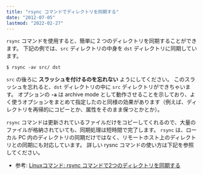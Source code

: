 ```yaml
---
title: "rsync コマンドでディレクトリを同期する"
date: "2012-07-05"
lastmod: "2022-02-27"
---
```


`rsync` コマンドを使用すると、簡単に 2 つのディレクトリを同期することができます。
下記の例では、`src` ディレクトリの中身を `dst` ディレクトリに同期しています。

```
$ rsync -av src/ dst
```

`src` の後ろに __スラッシュを付けるのを忘れない__ ようにしてください。
このスラッシュを忘れると、`dst` ディレクトリの中に `src` ディレクトリができちゃいます。
オプションの __`-a`__ は archive mode として動作させることを示しており、よく使うオプションをまとめて指定したのと同様の効果があります（例えば、ディレクトリを再帰的にコピーとか、属性をそのまま保つとかとか）。

`rsync` コマンドは更新されているファイルだけをコピーしてくれるので、大量のファイルが格納されていても、同期処理は短時間で完了します。
`rsync` は、ローカル PC 内のディレクトリの同期だけではなく、リモートホスト上のディレクトリとの同期にも対応しています。
詳しい rysnc コマンドの使い方は下記を参照してください。

- 参考: [Linuxコマンド: rsync コマンドで2つのディレクトリを同期する](https://maku.blog/p/c3s7wyx)

